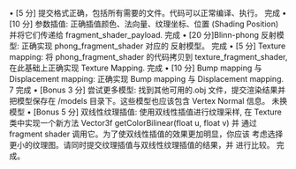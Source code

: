 • [5 分] 提交格式正确，包括所有需要的文件。代码可以正常编译、执行。     完成
• [10 分] 参数插值: 正确插值颜色、法向量、纹理坐标、位置 (Shading Position) 并将它们传递给 fragment_shader_payload.     完成 
• [20 分]Blinn-phong 反射模型: 正确实现 phong_fragment_shader 对应的 反射模型。     完成 
• [5 分] Texture mapping: 将 phong_fragment_shader 的代码拷贝到 texture_fragment_shader, 在此基础上正确实现 Texture Mapping.        完成
• [10 分] Bump mapping 与 Displacement mapping: 正确实现 Bump mapping 与 Displacement mapping.
7       完成
• [Bonus 3 分] 尝试更多模型: 找到其他可用的.obj 文件，提交渲染结果并 把模型保存在 /models 目录下。这些模型也应该包含 Vertex Normal 信息。   未换模型
• [Bonus 5 分] 双线性纹理插值: 使用双线性插值进行纹理采样, 在 Texture 类中实现一个新方法 Vector3f getColorBilinear(float u, float v) 并 通过 fragment shader 调用它。为了使双线性插值的效果更加明显，你应该 考虑选择更小的纹理图。请同时提交纹理插值与双线性纹理插值的结果，并 进行比较。   完成。